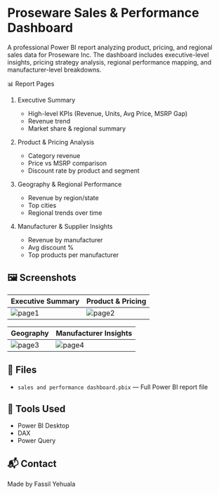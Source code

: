 # Proseware Sales & Performance Dashboard

A professional Power BI report analyzing product, pricing, and regional sales data for Proseware Inc. The dashboard includes executive-level insights, pricing strategy analysis, regional performance mapping, and manufacturer-level breakdowns.

 📊 Report Pages

1. Executive Summary
   - High-level KPIs (Revenue, Units, Avg Price, MSRP Gap)
   - Revenue trend
   - Market share & regional summary

2. Product & Pricing Analysis
   - Category revenue
   - Price vs MSRP comparison
   - Discount rate by product and segment

3. Geography & Regional Performance
   - Revenue by region/state
   - Top cities
   - Regional trends over time

4. Manufacturer & Supplier Insights
   - Revenue by manufacturer
   - Avg discount %
   - Top products per manufacturer

## 🖼️ Screenshots

| Executive Summary | Product & Pricing |
|-------------------|-------------------|
| ![page1](screenshots/page1_executive_summary.png) | ![page2](screenshots/page2_product_pricing.png) |

| Geography | Manufacturer Insights |
|----------|------------------------|
| ![page3](screenshots/page3_geography.png) | ![page4](screenshots/page4_manufacturer_insights.png) |

## 📁 Files

- `sales and performance dashboard.pbix` — Full Power BI report file

## 📌 Tools Used

- Power BI Desktop
- DAX
- Power Query

## 📬 Contact

Made by Fassil Yehuala
